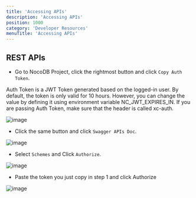 ```yaml
---
title: 'Accessing APIs'
description: 'Accessing APIs'
position: 1000
category: 'Developer Resources'
menuTitle: 'Accessing APIs'
---
```


## REST APIs

- Go to NocoDB Project, click the rightmost button and click ``Copy Auth Token``.

<alert>
Auth Token is a JWT Token generated based on the logged-in user. By default, the token is only valid for 10 hours. However, you can change the value by defining it using environment variable NC_JWT_EXPIRES_IN. If you are passing Auth Token, make sure that the header is called xc-auth.
</alert>

<!-- TODO: update screenshot -->

![image](https://user-images.githubusercontent.com/35857179/126187328-745943f2-c780-4109-b967-1b3f1c4a1dcd.png)

- Click the same button and click ``Swagger APIs Doc``.

<!-- TODO: update screenshot -->

![image](https://user-images.githubusercontent.com/35857179/126187534-32c41de9-f17d-4f95-9acc-88aaed044b36.png)

- Select ``Schemes`` and Click ``Authorize``.

![image](https://user-images.githubusercontent.com/35857179/126188482-f3aacabf-dbc5-41a8-a190-9f225347ebd1.png)

- Paste the token you just copy in step 1 and click Authorize

![image](https://user-images.githubusercontent.com/35857179/126188510-b3790348-6809-4182-911a-a4031ace2fd2.png)